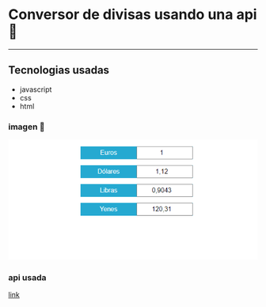 # Conversor de divisas usando una api :wolf:

---

## Tecnologias usadas

- javascript
- css
- html

### imagen :horse:

![No aparece imagen](Conversor.PNG)

### api usada

[link](https://api.exchangeratesapi.io/latest?symbols=USD,GBP,JPY)
